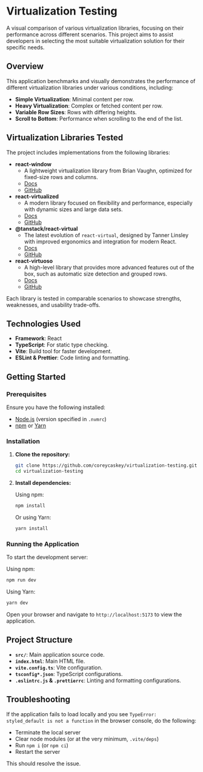 # Virtualization Testing

A visual comparison of various virtualization libraries, focusing on their performance across different scenarios. This project aims to assist developers in selecting the most suitable virtualization solution for their specific needs.

## Overview

This application benchmarks and visually demonstrates the performance of different virtualization libraries under various conditions, including:

- **Simple Virtualization**: Minimal content per row.
- **Heavy Virtualization**: Complex or fetched content per row.
- **Variable Row Sizes**: Rows with differing heights.
- **Scroll to Bottom**: Performance when scrolling to the end of the list.

## Virtualization Libraries Tested

The project includes implementations from the following libraries:

- **react-window**
  - A lightweight virtualization library from Brian Vaughn, optimized for fixed-size rows and columns.
  - [Docs](https://react-window.now.sh/)
  - [GitHub](https://github.com/bvaughn/react-window)
- **react-virtualized**
  - A modern library focused on flexibility and performance, especially with dynamic sizes and large data sets.
  - [Docs](http://bvaughn.github.io/react-virtualized/)
  - [GitHub](https://github.com/bvaughn/react-virtualized)
- **@tanstack/react-virtual**
  - The latest evolution of `react-virtual`, designed by Tanner Linsley with improved ergonomics and integration for modern React.
  - [Docs](https://tanstack.com/virtual/latest/docs/introduction)
  - [GitHub](https://github.com/tanstack/virtual)
- **react-virtuoso**
  - A high-level library that provides more advanced features out of the box, such as automatic size detection and grouped rows.
  - [Docs](https://virtuoso.dev/)
  - [GitHub](https://github.com/petyosi/react-virtuoso)

Each library is tested in comparable scenarios to showcase strengths, weaknesses, and usability trade-offs.

## Technologies Used

- **Framework**: React
- **TypeScript**: For static type checking.
- **Vite**: Build tool for faster development.
- **ESLint & Prettier**: Code linting and formatting.

## Getting Started

### Prerequisites

Ensure you have the following installed:

- [Node.js](https://nodejs.org/) (version specified in `.nvmrc`)
- [npm](https://www.npmjs.com/) or [Yarn](https://yarnpkg.com/)

### Installation

1. **Clone the repository:**

   ```bash
   git clone https://github.com/coreycaskey/virtualization-testing.git
   cd virtualization-testing
   ```

2. **Install dependencies:**

   Using npm:

   ```bash
   npm install
   ```

   Or using Yarn:

   ```bash
   yarn install
   ```

### Running the Application

To start the development server:

Using npm:

```bash
npm run dev
```

Using Yarn:

```bash
yarn dev
```

Open your browser and navigate to `http://localhost:5173` to view the application.

## Project Structure

- **`src/`**: Main application source code.
- **`index.html`**: Main HTML file.
- **`vite.config.ts`**: Vite configuration.
- **`tsconfig*.json`**: TypeScript configurations.
- **`.eslintrc.js` & `.prettierrc`**: Linting and formatting configurations.

## Troubleshooting

If the application fails to load locally and you see `TypeError: styled_default is not a function` in the browser console, do the following:

- Terminate the local server
- Clear node modules (or at the very minimum, `.vite/deps`)
- Run `npm i` (or `npm ci`)
- Restart the server

This should resolve the issue.
